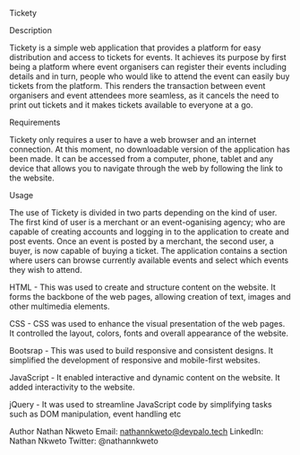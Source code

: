 Tickety


Description

Tickety is a simple web application that provides a platform for easy distribution and access to tickets for events. It achieves its purpose by first being a platform where event organisers can register their events including details and in turn, people who would like to attend the event can easily buy tickets from the platform. This renders the transaction between event organisers and event attendees more seamless, as it cancels the need to print out tickets and it makes tickets available to everyone at a go.



Requirements

Tickety only requires a user to have a web browser and an internet connection. At this moment, no downloadable version of the application has been made. It can be accessed from a computer, phone, tablet and any device that allows you to navigate through the web by following the link to the website.


Usage

The use of Tickety is divided in two parts depending on the kind of user.
The first kind of user is a merchant or an event-oganising agency; who are capable of creating accounts and logging in to the application to create and post events. Once an event is posted by a merchant, the second user, a buyer, is now capable of buying a ticket. The application contains a section where users can browse currently available events and select which events they wish to attend.


HTML - This was used to create and structure content on the website. It forms the backbone of the web pages, allowing creation of text, images and other multimedia elements.

CSS - CSS was used to enhance the visual presentation of the web pages. It controlled the layout, colors, fonts and overall appearance of the website.

Bootsrap - This was used to build responsive and consistent designs. It simplified the development of responsive and mobile-first websites.

JavaScript - It enabled interactive and dynamic content on the website. It added interactivity to the website.

jQuery - It was used to streamline JavaScript code by simplifying tasks such as DOM manipulation, event handling etc



Author
Nathan Nkweto
Email: nathannkweto@devpalo.tech
LinkedIn: Nathan Nkweto
Twitter: @nathannkweto
